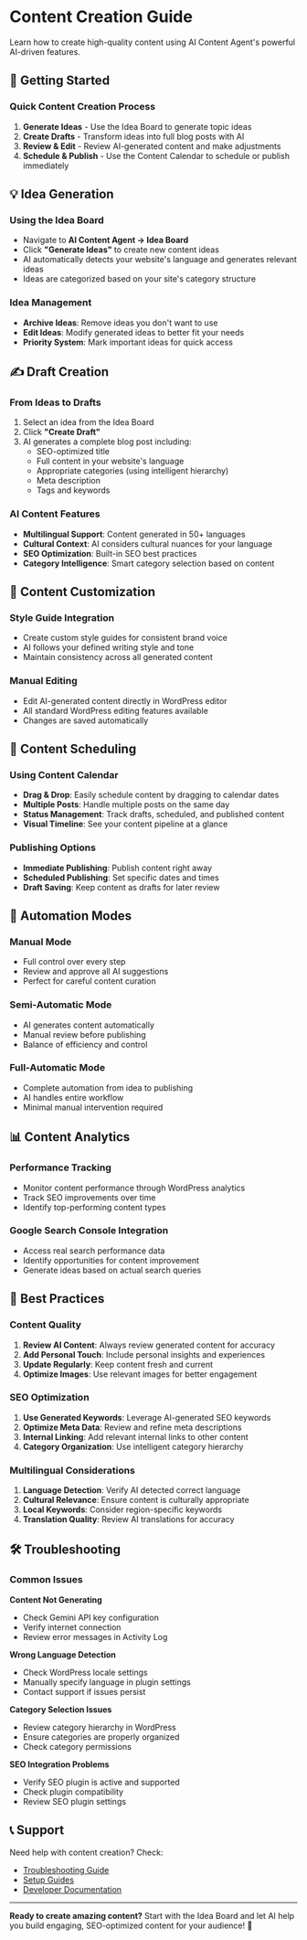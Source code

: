 # Content Creation Guide

Learn how to create high-quality content using AI Content Agent's powerful AI-driven features.

## 🚀 Getting Started

### Quick Content Creation Process
1. **Generate Ideas** - Use the Idea Board to generate topic ideas
2. **Create Drafts** - Transform ideas into full blog posts with AI
3. **Review & Edit** - Review AI-generated content and make adjustments
4. **Schedule & Publish** - Use the Content Calendar to schedule or publish immediately

## 💡 Idea Generation

### Using the Idea Board
- Navigate to **AI Content Agent → Idea Board**
- Click **"Generate Ideas"** to create new content ideas
- AI automatically detects your website's language and generates relevant ideas
- Ideas are categorized based on your site's category structure

### Idea Management
- **Archive Ideas**: Remove ideas you don't want to use
- **Edit Ideas**: Modify generated ideas to better fit your needs
- **Priority System**: Mark important ideas for quick access

## ✍️ Draft Creation

### From Ideas to Drafts
1. Select an idea from the Idea Board
2. Click **"Create Draft"** 
3. AI generates a complete blog post including:
   - SEO-optimized title
   - Full content in your website's language
   - Appropriate categories (using intelligent hierarchy)
   - Meta description
   - Tags and keywords

### AI Content Features
- **Multilingual Support**: Content generated in 50+ languages
- **Cultural Context**: AI considers cultural nuances for your language
- **SEO Optimization**: Built-in SEO best practices
- **Category Intelligence**: Smart category selection based on content

## 🎨 Content Customization

### Style Guide Integration
- Create custom style guides for consistent brand voice
- AI follows your defined writing style and tone
- Maintain consistency across all generated content

### Manual Editing
- Edit AI-generated content directly in WordPress editor
- All standard WordPress editing features available
- Changes are saved automatically

## 📅 Content Scheduling

### Using Content Calendar
- **Drag & Drop**: Easily schedule content by dragging to calendar dates
- **Multiple Posts**: Handle multiple posts on the same day
- **Status Management**: Track drafts, scheduled, and published content
- **Visual Timeline**: See your content pipeline at a glance

### Publishing Options
- **Immediate Publishing**: Publish content right away
- **Scheduled Publishing**: Set specific dates and times
- **Draft Saving**: Keep content as drafts for later review

## 🔧 Automation Modes

### Manual Mode
- Full control over every step
- Review and approve all AI suggestions
- Perfect for careful content curation

### Semi-Automatic Mode
- AI generates content automatically
- Manual review before publishing
- Balance of efficiency and control

### Full-Automatic Mode
- Complete automation from idea to publishing
- AI handles entire workflow
- Minimal manual intervention required

## 📊 Content Analytics

### Performance Tracking
- Monitor content performance through WordPress analytics
- Track SEO improvements over time
- Identify top-performing content types

### Google Search Console Integration
- Access real search performance data
- Identify opportunities for content improvement
- Generate ideas based on actual search queries

## 🎯 Best Practices

### Content Quality
1. **Review AI Content**: Always review generated content for accuracy
2. **Add Personal Touch**: Include personal insights and experiences
3. **Update Regularly**: Keep content fresh and current
4. **Optimize Images**: Use relevant images for better engagement

### SEO Optimization
1. **Use Generated Keywords**: Leverage AI-generated SEO keywords
2. **Optimize Meta Data**: Review and refine meta descriptions
3. **Internal Linking**: Add relevant internal links to other content
4. **Category Organization**: Use intelligent category hierarchy

### Multilingual Considerations
1. **Language Detection**: Verify AI detected correct language
2. **Cultural Relevance**: Ensure content is culturally appropriate
3. **Local Keywords**: Consider region-specific keywords
4. **Translation Quality**: Review AI translations for accuracy

## 🛠️ Troubleshooting

### Common Issues

**Content Not Generating**
- Check Gemini API key configuration
- Verify internet connection
- Review error messages in Activity Log

**Wrong Language Detection**
- Check WordPress locale settings
- Manually specify language in plugin settings
- Contact support if issues persist

**Category Selection Issues**
- Review category hierarchy in WordPress
- Ensure categories are properly organized
- Check category permissions

**SEO Integration Problems**
- Verify SEO plugin is active and supported
- Check plugin compatibility
- Review SEO plugin settings

## 📞 Support

Need help with content creation? Check:
- [Troubleshooting Guide](../reference/troubleshooting.md)
- [Setup Guides](../setup/)
- [Developer Documentation](../developer/)

---

**Ready to create amazing content?** Start with the Idea Board and let AI help you build engaging, SEO-optimized content for your audience! 🚀